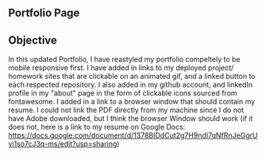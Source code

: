 ## Portfolio Page

## Objective
In this updated Portfolio, I have reastyled my portfolio compeltely to be mobile responsive first. I have added in links to my deployed project/ homework sites that are clickable on an animated gif, and a linked button to each respected repository. I also added in my github account, and linkedIn profile in my "about" page in the form of clickable icons sourced from fontawesome. I added in a link to a browser window that should contain my resume. I could not link the PDF directly from my machine since I do not have Adobe downloaded, but I think the browser Window should work (if it does not, here is a link to my resume on Google Docs: https://docs.google.com/document/d/1378BIDdCut2g7H9ndI7qNfRnJeGgrUyi1so7cJ3q-ms/edit?usp=sharing)





